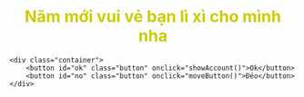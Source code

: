 <html>
<head>
    <style>
        body {
            background-image: url("https://th.bing.com/th/id/OIP.bVntZDkRww5bCDDsGoDTtgHaDt?w=296&h=175&c=7&r=0&o=5&dpr=1.3&pid=1.7");
            background-size: cover;
            filter: brightness(0.8);
        }
        h1 {
            color: yellow;
            text-align: center;
        }
        .icon {
            width: 100px;
            height: 100px;
            margin: 10px;
            display: inline-block;
        }
        .button {
            width: 200px;
            height: 100px;
            font-size: 40px;
            margin: 20px;
            position: relative;
        }
        #ok {
            background-color: green;
            color: white;
        }
        #no {
            background-color: blue;
            color: white;
        }
        .container {
            text-align: center;
        }
    </style>
    <script>
        function showAccount() {
            alert("Số tài khoản: 123456789\nNgân hàng: Vietcombank");
        }
        function moveButton() {
            var no = document.getElementById("no");
            var x = Math.floor(Math.random() * window.innerWidth - 200);
            var y = Math.floor(Math.random() * window.innerHeight - 100);
            no.style.left = x + "px";
            no.style.top = y + "px";
            var ok = document.getElementById("ok");
            ok.style.width = (parseInt(ok.style.width) * 2) + "px";
            ok.style.height = (parseInt(ok.style.height) * 2) + "px";
            ok.style.fontSize = (parseInt(ok.style.fontSize) * 2) + "px";
        }
    </script>
</head>
<body>
    <h1>Năm mới vui vẻ bạn lì xì cho mình nha</h1>
    
    <div class="container">
        <button id="ok" class="button" onclick="showAccount()">Ok</button>
        <button id="no" class="button" onclick="moveButton()">Đéo</button>
    </div>
</body>
</html>
